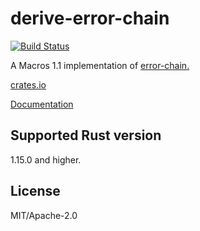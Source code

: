 # derive-error-chain

[![Build Status](https://travis-ci.org/Arnavion/derive-error-chain.svg?branch=master)](https://travis-ci.org/Arnavion/derive-error-chain)

A Macros 1.1 implementation of [error-chain.](https://crates.io/crates/error-chain)

[crates.io](https://crates.io/crates/derive-error-chain)

[Documentation](https://docs.rs/derive-error-chain)

## Supported Rust version

1.15.0 and higher.

## License

MIT/Apache-2.0
